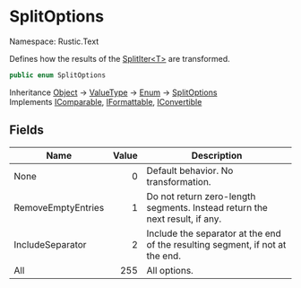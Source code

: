 # SplitOptions

Namespace: Rustic.Text

Defines how the results of the [SplitIter&lt;T&gt;](./rustic.text.splititer-1.md) are transformed.

```csharp
public enum SplitOptions
```

Inheritance [Object](https://docs.microsoft.com/en-us/dotnet/api/system.object) → [ValueType](https://docs.microsoft.com/en-us/dotnet/api/system.valuetype) → [Enum](https://docs.microsoft.com/en-us/dotnet/api/system.enum) → [SplitOptions](./rustic.text.splitoptions.md)<br>
Implements [IComparable](https://docs.microsoft.com/en-us/dotnet/api/system.icomparable), [IFormattable](https://docs.microsoft.com/en-us/dotnet/api/system.iformattable), [IConvertible](https://docs.microsoft.com/en-us/dotnet/api/system.iconvertible)

## Fields

| Name               | Value | Description                                                                   |
| ------------------ | ----: | ----------------------------------------------------------------------------- |
| None               |     0 | Default behavior. No transformation.                                          |
| RemoveEmptyEntries |     1 | Do not return zero-length segments. Instead return the next result, if any.   |
| IncludeSeparator   |     2 | Include the separator at the end of the resulting segment, if not at the end. |
| All                |   255 | All options.                                                                  |
